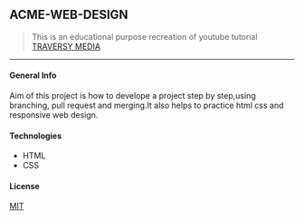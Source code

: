 ## ACME-WEB-DESIGN
>This is an educational purpose recreation of youtube tutorial [TRAVERSY MEDIA](https://www.youtube.com/watch?v=Wm6CUkswsNw&t=217s)
----
#### General Info

  Aim of this project is how to develope a project step by step,using branching, pull request and merging.It also helps to practice html css and responsive web design.


#### Technologies
   * HTML
   * CSS
#### License
[MIT](./LICENSE)